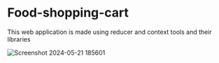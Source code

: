# Food-shopping-cart
This web application is made using reducer and context tools and their libraries


![Screenshot 2024-05-21 185601](https://github.com/FardinBazregar/Food-shopping-cart/assets/143270493/f762c72a-fbd3-4943-9414-24426a17f4f9)
